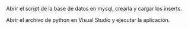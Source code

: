 Abrir el script de la base de datos en mysql, crearla y cargar los inserts.

Abrir el archivo de python en Visual Studio y ejecutar la aplicación.
